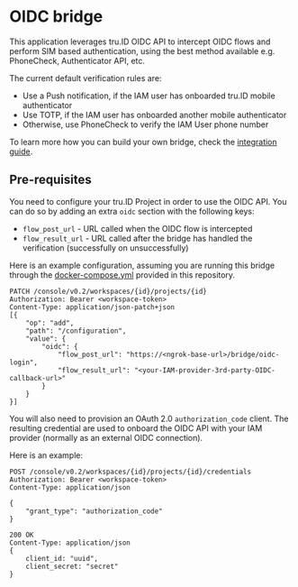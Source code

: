 # OIDC bridge

This application leverages tru.ID OIDC API to intercept OIDC flows and perform SIM based authentication,
using the best method available e.g. PhoneCheck, Authenticator API, etc.

The current default verification rules are:

* Use a Push notification, if the IAM user has onboarded tru.ID mobile authenticator
* Use TOTP, if the IAM user has onboarded another mobile authenticator
* Otherwise, use PhoneCheck to verify the IAM User phone number

To learn more how you can build your own bridge, check the [integration guide](#).

## Pre-requisites

You need to configure your tru.ID Project in order to use the OIDC API. You can do so by adding an extra
`oidc` section with the following keys:

* `flow_post_url` - URL called when the OIDC flow is intercepted
* `flow_result_url` - URL called after the bridge has handled the verification (successfully on unsuccessfully)

Here is an example configuration, assuming you are running this bridge through the
[docker-compose.yml](../docker-compose.yml) provided in this repository.

```
PATCH /console/v0.2/workspaces/{id}/projects/{id}
Authorization: Bearer <workspace-token>
Content-Type: application/json-patch+json
[{
	"op": "add",
	"path": "/configuration",
	"value": {
		"oidc": {
            "flow_post_url": "https://<ngrok-base-url>/bridge/oidc-login",
            "flow_result_url": "<your-IAM-provider-3rd-party-OIDC-callback-url>"
        }
	}
}]
```

You will also need to provision an OAuth 2.0 `authorization_code` client. The resulting credential are
used to onboard the OIDC API with your IAM provider (normally as an external OIDC connection).

Here is an example:

```
POST /console/v0.2/workspaces/{id}/projects/{id}/credentials
Authorization: Bearer <workspace-token>
Content-Type: application/json

{
    "grant_type": "authorization_code"
}

200 OK
Content-Type: application/json
{
    client_id: "uuid",
    client_secret: "secret"
}
```